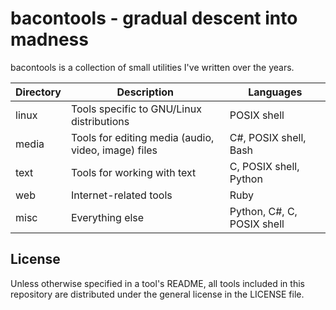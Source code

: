 bacontools - gradual descent into madness
=========================================

bacontools is a collection of small utilities I've written over the years.


| Directory | Description                                         | Languages                  |
|-----------|-----------------------------------------------------|----------------------------|
| linux     | Tools specific to GNU/Linux distributions           | POSIX shell                |
| media     | Tools for editing media (audio, video, image) files | C#, POSIX shell, Bash      |
| text      | Tools for working with text                         | C, POSIX shell, Python     |
| web       | Internet-related tools                              | Ruby                       |
| misc      | Everything else                                     | Python, C#, C, POSIX shell |


License
-------
Unless otherwise specified in a tool's README, all tools included in this
repository are distributed under the general license in the LICENSE file.
